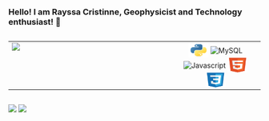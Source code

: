 ### Hello! I am Rayssa Cristinne, Geophysicist and Technology enthusiast! 👋
  ##
<table border="0" width="200%" cellpadding="5" align="center" style="max-device-width: 2000px">

<tr>
<td width="45%" valign="top">
<a href="https://github.com/rayssaz">
  <img height="240em" src="https://github-readme-stats.vercel.app/api?username=rayssaz&show_icons=true&theme=dark&include_all_commits=true&count_private=true"/>
</td>

<td width="25%" align="center">
<img align="center" alt="Python" height="30" width="40" style="border-width:5px" src="https://raw.githubusercontent.com/devicons/devicon/master/icons/python/python-original.svg">
<img align="center" alt="MySQL" height="30" width="40"  style="border-width:5px" src="https://cdn.jsdelivr.net/gh/devicons/devicon/icons/mysql/mysql-original.svg" />    
<img align="center" alt="Javascript" height="30" width="40" style="border-width:5px" src="https://cdn.jsdelivr.net/gh/devicons/devicon/icons/javascript/javascript-original.svg"/>
<img align="center" alt="HTML" height="30" width="40" style="border-width:5px" src="https://raw.githubusercontent.com/devicons/devicon/master/icons/html5/html5-original.svg">
<img align="center" alt="CSS" height="30" width="40" style="border-width:5px" src="https://raw.githubusercontent.com/devicons/devicon/master/icons/css3/css3-original.svg">
</td>
</tr>
</table>

##

<div>
<a href = "mailto:rayssacristinne23@gmail.com"><img src="https://img.shields.io/badge/-Gmail-%23333?style=for-the-badge&logo=gmail&logoColor=white" target="_blank"></a>
  <a href="https://www.linkedin.com/in/rayssapereira" target="_blank"><img src="https://img.shields.io/badge/-LinkedIn-%230077B5?style=for-the-badge&logo=linkedin&logoColor=white" target="_blank"></a> 
</div>
